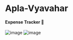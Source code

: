 # Apla-Vyavahar
#### Expense Tracker 📑️

![image](https://user-images.githubusercontent.com/66636289/189677660-aa712722-f51a-4fbc-abfb-b64b846e0bb4.png)
![image](https://user-images.githubusercontent.com/66636289/189677788-60ab07a8-4bc5-4f21-8ad4-94a1bb21bee3.png)

